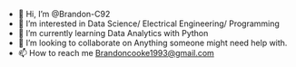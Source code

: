 - 👋 Hi, I’m @Brandon-C92
- 👀 I’m interested in Data Science/ Electrical Engineering/ Programming
- 🌱 I’m currently learning Data Analytics with Python
- 💞️ I’m looking to collaborate on Anything someone might need help with.
- 📫 How to reach me Brandoncooke1993@gmail.com

<!---
Brandon-C92/Brandon-C92 is a ✨ special ✨ repository because its `README.md` (this file) appears on your GitHub profile.
You can click the Preview link to take a look at your changes.
--->
